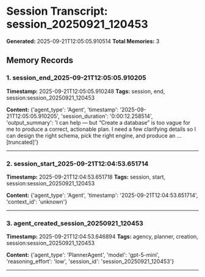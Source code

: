 # Session Transcript: session_20250921_120453

**Generated:** 2025-09-21T12:05:05.910514
**Total Memories:** 3

## Memory Records

### 1. session_end_2025-09-21T12:05:05.910205

**Timestamp:** 2025-09-21T12:05:05.910248
**Tags:** session, end, session:session_20250921_120453

**Content:** {'agent_type': 'Agent', 'timestamp': '2025-09-21T12:05:05.910205', 'session_duration': '0:00:12.258514', 'output_summary': 'I can help — but “Create a database” is too vague for me to produce a correct, actionable plan. I need a few clarifying details so I can design the right schema, pick the right engine, and produce an ...[truncated]'}

---

### 2. session_start_2025-09-21T12:04:53.651714

**Timestamp:** 2025-09-21T12:04:53.651718
**Tags:** session, start, session:session_20250921_120453

**Content:** {'agent_type': 'Agent', 'timestamp': '2025-09-21T12:04:53.651714', 'context_id': 'unknown'}

---

### 3. agent_created_session_20250921_120453

**Timestamp:** 2025-09-21T12:04:53.646894
**Tags:** agency, planner, creation, session:session_20250921_120453

**Content:** {'agent_type': 'PlannerAgent', 'model': 'gpt-5-mini', 'reasoning_effort': 'low', 'session_id': 'session_20250921_120453'}

---


